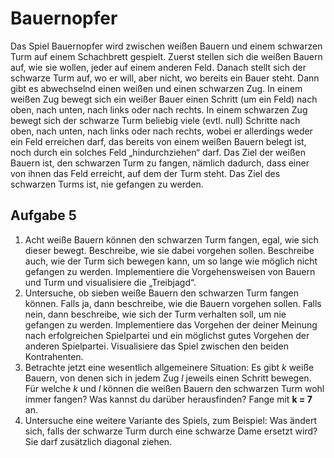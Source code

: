 # Bauernopfer

Das Spiel Bauernopfer wird zwischen weißen Bauern und einem schwarzen Turm auf einem Schachbrett gespielt. Zuerst stellen sich die weißen Bauern auf, wie sie wollen, jeder auf einem anderen Feld. Danach stellt sich der schwarze Turm auf, wo er will, aber nicht, wo bereits ein Bauer steht. Dann gibt es abwechselnd einen weißen und einen schwarzen Zug. In einem weißen Zug bewegt sich ein weißer Bauer einen Schritt (um ein Feld) nach oben, nach unten, nach links oder nach rechts. In einem schwarzen Zug bewegt sich der schwarze Turm beliebig viele (evtl. null) Schritte nach oben, nach unten, nach links oder nach rechts, wobei er allerdings weder ein Feld erreichen darf, das bereits von einem weißen Bauern belegt ist, noch durch ein solches Feld „hindurchziehen“ darf. Das Ziel der weißen Bauern ist, den schwarzen Turm zu fangen, nämlich dadurch, dass einer von ihnen das Feld erreicht, auf dem der Turm steht. Das Ziel des schwarzen Turms ist, nie gefangen zu werden.

## Aufgabe 5
1. Acht weiße Bauern können den schwarzen Turm fangen, egal, wie sich dieser bewegt. Beschreibe, wie sie dabei vorgehen sollen. Beschreibe auch, wie der Turm sich bewegen kann, um so lange wie möglich nicht gefangen zu werden. Implementiere die Vorgehensweisen von Bauern und Turm und visualisiere die „Treibjagd“.
2. Untersuche, ob sieben weiße Bauern den schwarzen Turm fangen können. Falls ja, dann beschreibe, wie die Bauern vorgehen sollen. Falls nein, dann beschreibe, wie sich der Turm verhalten soll, um nie gefangen zu werden. Implementiere das Vorgehen der deiner Meinung nach erfolgreichen Spielpartei und ein möglichst gutes Vorgehen der anderen Spielpartei. Visualisiere das Spiel zwischen den beiden Kontrahenten.
3. Betrachte jetzt eine wesentlich allgemeinere Situation: Es gibt *k* weiße Bauern, von denen sich in jedem Zug *l* jeweils einen Schritt bewegen. Für welche *k* und *l* können die weißen Bauern den schwarzen Turm wohl immer fangen? Was kannst du darüber herausfinden? Fange mit **k = 7** an.
4. Untersuche eine weitere Variante des Spiels, zum Beispiel: Was ändert sich, falls der schwarze Turm durch eine schwarze Dame ersetzt wird? Sie darf zusätzlich diagonal ziehen.